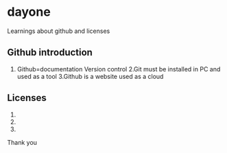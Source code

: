 # dayone
Learnings about github and licenses

## Github introduction
1. Github=documentation
          Version control
2.Git must be installed in PC and used as a tool
3.Github is a website used as a cloud

## Licenses
1.
2.
3.

Thank you
